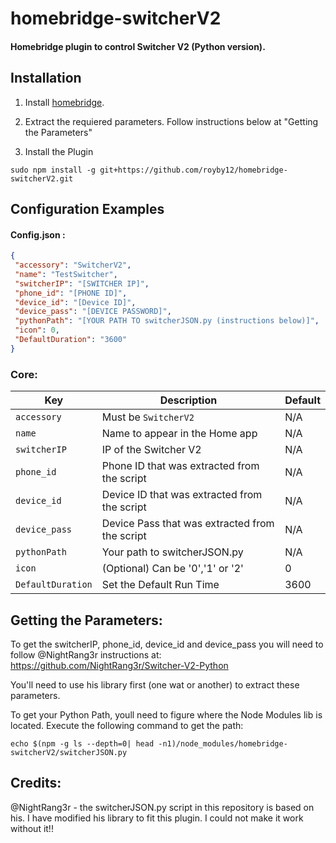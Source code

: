 # homebridge-switcherV2

#### Homebridge plugin to control Switcher V2 (Python version).

## Installation

1. Install [homebridge](https://github.com/nfarina/homebridge#installation-details).

2. Extract the requiered parameters. Follow instructions below at "Getting the Parameters"

3. Install the Plugin
 ```
sudo npm install -g git+https://github.com/royby12/homebridge-switcherV2.git
 ```

## Configuration Examples

#### Config.json :

 ```json 
{
  "accessory": "SwitcherV2",
  "name": "TestSwitcher",
  "switcherIP": "[SWITCHER IP]",
  "phone_id": "[PHONE ID]",
  "device_id": "[Device ID]",
  "device_pass": "[DEVICE PASSWORD]",
  "pythonPath": "[YOUR PATH TO switcherJSON.py (instructions below)]",
  "icon": 0,
  "DefaultDuration": "3600"
}
 ``` 
 ### Core:
 
| Key | Description | Default |
| --- | --- | --- |
| `accessory` | Must be `SwitcherV2` | N/A |
| `name` | Name to appear in the Home app | N/A |
| `switcherIP` | IP of the Switcher V2 | N/A |
| `phone_id` | Phone ID that was extracted from the script | N/A |
| `device_id` | Device ID that was extracted from the script | N/A |
| `device_pass` | Device Pass that was extracted from the script | N/A |
| `pythonPath` | Your path to switcherJSON.py | N/A |
| `icon` | (Optional) Can be '0','1' or '2' | 0 |
| `DefaultDuration` | Set the Default Run Time | 3600 |


## Getting the Parameters:

To get the switcherIP, phone_id, device_id and device_pass you will need to follow @NightRang3r instructions at:
https://github.com/NightRang3r/Switcher-V2-Python

You'll need to use his library first (one wat or another) to extract these parameters.

To get your Python Path, youll need to figure where the Node Modules lib is located.
Execute the following command to get the path:
```
echo $(npm -g ls --depth=0| head -n1)/node_modules/homebridge-switcherV2/switcherJSON.py
```


## Credits:

@NightRang3r - the switcherJSON.py script in this repository is based on his. I have modified his library to fit this plugin. I could not make it work without it!!
